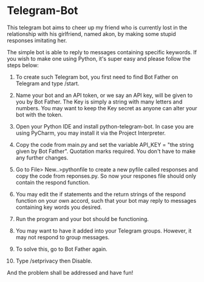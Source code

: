 # Telegram-Bot
This telegram bot aims to cheer up my friend who is currently lost in the relationship with his girlfriend, named akon, by making some stupid responses imitating her. 

The simple bot is able to reply to messages containing specific keywords. If you wish to make one using Python, it's super easy and please follow the steps below:

1. To create such Telegram bot, you first need to find Bot Father on Telegram and type /start.

2. Name your bot and an API token, or we say an API key, will be given to you by Bot Father. The Key is simply a string with many letters and numbers. You may want to keep the Key secret as anyone can alter your bot with the token.

3. Open your Python IDE and install python-telegram-bot. In case you are using PyCharm, you may install it via the Project Interpreter.

4. Copy the code from main.py and set the variable API_KEY = "the string given by Bot Father". Quotation marks required. You don't have to make any further changes.

5. Go to File> New..>pythonfile to create a new pyfile called responses and copy the code from reponses.py. So now your respones file should only contain the respond function.

6. You may edit the if statements and the return strings of the respond function on your own accord, such that your bot may reply to messages containing key words you desired.

7. Run the program and your bot should be functioning.

8. You may want to have it added into your Telegram groups. However, it may not respond to group messages.

9. To solve this, go to Bot Father again.

10. Type /setprivacy then Disable.


And the problem shall be addressed and have fun!


